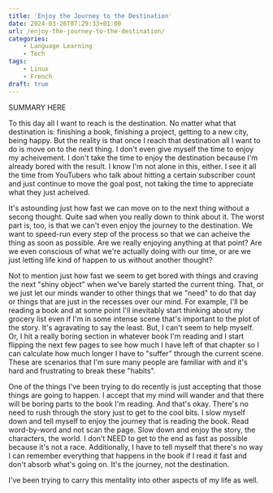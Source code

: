 ```yaml
---
title: 'Enjoy the Journey to the Destination'
date: 2024-03-26T07:29:33+01:00
url: /enjoy-the-journey-to-the-destination/
categories:
    - Language Learning
    - Tech
tags:
    - Linux
    - French
draft: true
---
```

SUMMARY HERE
<!--more-->

To this day all I want to reach is the destination. No matter what that destination is: finishing a book, finishing a project, getting to a new city, being happy. But the reality is that once I reach that destination all I want to do is move on to the next thing. I don't even give myself the time to enjoy my acheivement. I don't take the time to enjoy the destination because I'm already bored with the result. I know I'm not alone in this, either. I see it all the time from YouTubers who talk about hitting a certain subscriber count and just continue to move the goal post, not taking the time to appreciate what they just acheived.

It's astounding just how fast we can move on to the next thing without a secong thought. Quite sad when you really down to think about it. The worst part is, too, is that we can't even enjoy the journey to the destination. We want to speed-run every step of the process so that we can acheive the thing as soon as possible. Are we really enjoying anything at that point? Are we even conscious of what we're actually doing with our time, or are we just letting life kind of happen to us without another thought?

Not to mention just how fast we seem to get bored with things and craving the next "shiny object" when we've barely started the current thing. That, or we just let our minds wander to other things that we "need" to do that day or things that are just in the recesses over our mind. For example, I'll be reading a book and at some point I'll inevitably start thinking about my grocery list even if I'm in some intense scene that's important to the plot of the story. It's agravating to say the least. But, I can't seem to help myself. Or, I hit a really boring section in whatever book I'm reading and I start flipping the next few pages to see how much I have left of that chapter so I can calculate how much longer I have to "suffer" through the current scene. These are scenarios that I'm sure many people are familiar with and it's hard and frustrating to break these "habits".

One of the things I've been trying to do recently is just accepting that those things are going to happen. I accept that my mind will wander and that there will be boring parts to the book I'm reading. And that's okay. There's no need to rush through the story just to get to the cool bits. I slow myself down and tell myself to enjoy the journey that is reading the book. Read word-by-word and not scan the page. Slow down and enjoy the story, the characters, the world. I don't NEED to get to the end as fast as possible because it's not a race. Additionally, I have to tell myself that there's no way I can remember everything that happens in the book if I read it fast and don't absorb what's going on. It's the journey, not the destination.

I've been trying to carry this mentality into other aspects of my life as well.
